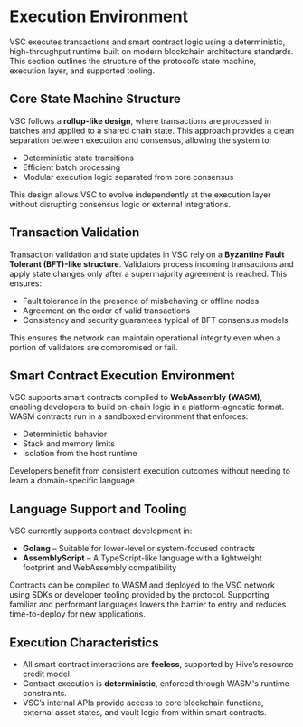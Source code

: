 # Execution Environment

VSC executes transactions and smart contract logic using a deterministic, high-throughput runtime built on modern blockchain architecture standards. This section outlines the structure of the protocol’s state machine, execution layer, and supported tooling.

## Core State Machine Structure

VSC follows a **rollup-like design**, where transactions are processed in batches and applied to a shared chain state. This approach provides a clean separation between execution and consensus, allowing the system to:

- Deterministic state transitions  
- Efficient batch processing  
- Modular execution logic separated from core consensus


 This design allows VSC to evolve independently at the execution layer without disrupting consensus logic or external integrations.

## Transaction Validation

Transaction validation and state updates in VSC rely on a **Byzantine Fault Tolerant (BFT)-like structure**. Validators process incoming transactions and apply state changes only after a supermajority agreement is reached. This ensures:

- Fault tolerance in the presence of misbehaving or offline nodes  
- Agreement on the order of valid transactions
- Consistency and security guarantees typical of BFT consensus models

 This ensures the network can maintain operational integrity even when a portion of validators are compromised or fail.

## Smart Contract Execution Environment

VSC supports smart contracts compiled to **WebAssembly (WASM)**, enabling developers to build on-chain logic in a platform-agnostic format. WASM contracts run in a sandboxed environment that enforces:

- Deterministic behavior  
- Stack and memory limits  
- Isolation from the host runtime

 Developers benefit from consistent execution outcomes without needing to learn a domain-specific language.

## Language Support and Tooling

VSC currently supports contract development in:

- **Golang** – Suitable for lower-level or system-focused contracts  
- **AssemblyScript** – A TypeScript-like language with a lightweight footprint and WebAssembly compatibility  

Contracts can be compiled to WASM and deployed to the VSC network using SDKs or developer tooling provided by the protocol.
Supporting familiar and performant languages lowers the barrier to entry and reduces time-to-deploy for new applications.

## Execution Characteristics

- All smart contract interactions are **feeless**, supported by Hive’s resource credit model.  
- Contract execution is **deterministic**, enforced through WASM's runtime constraints.  
- VSC’s internal APIs provide access to core blockchain functions, external asset states, and vault logic from within smart contracts.


